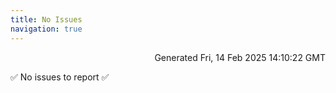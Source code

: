 ```yaml
---
title: No Issues
navigation: true
---
```


<p style="text-align:right;color:#cccs">
Generated Fri, 14 Feb 2025 14:10:22 GMT
</p>
<p>✅ No issues to report ✅</p>



